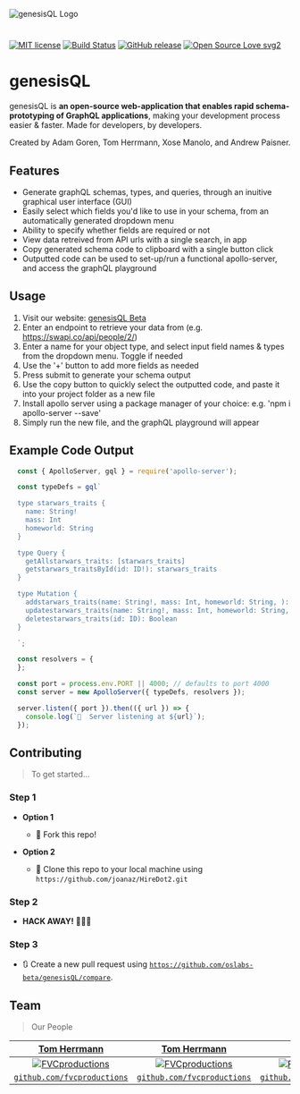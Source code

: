 ![genesisQL Logo](https://github.com/oslabs-beta/genesisQL/blob/dev/public/genesisCrop.png?raw=true)

#
[![MIT license](https://img.shields.io/badge/License-MIT-blue.svg)](https://lbesson.mit-license.org/)
[![Build Status](http://img.shields.io/travis/badges/badgerbadgerbadger.svg?style=flat-square)](https://travis-ci.org/badges/badgerbadgerbadger)
[![GitHub release](https://img.shields.io/github/release/Naereen/StrapDown.js.svg)](https://GitHub.com/Naereen/StrapDown.js/releases/)
[![Open Source Love svg2](https://badges.frapsoft.com/os/v2/open-source.svg?v=103)](https://github.com/ellerbrock/open-source-badges/)

# genesisQL
genesisQL is **an open-source web-application that enables rapid schema-prototyping of GraphQL applications**, making your development process easier & faster. Made for developers, by developers.

Created by Adam Goren, Tom Herrmann, Xose Manolo, and Andrew Paisner.

## Features
- Generate graphQL schemas, types, and queries, through an inuitive graphical user interface (GUI)
- Easily select which fields you'd like to use in your schema, from an automatically generated dropdown menu
- Ability to specify whether fields are required or not
- View data retreived from API urls with a single search, in app
- Copy generated schema code to clipboard with a single button click
- Outputted code can be used to set-up/run a functional apollo-server, and access the graphQL playground

## Usage
1) Visit our website: [genesisQL Beta](http://www.genesisql.com/)
2) Enter an endpoint to retrieve your data from (e.g. https://swapi.co/api/people/2/)
3) Enter a name for your object type, and select input field names & types from the dropdown menu. Toggle if needed
4) Use the '+' button to add more fields as needed
5) Press submit to generate your schema output
6) Use the copy button to quickly select the outputted code, and paste it into your project folder as a new file
7) Install apollo server using a package manager of your choice: e.g. 'npm i apollo-server --save'
8) Simply run the new file, and the graphQL playground will appear

## Example Code Output
```javascript
  const { ApolloServer, gql } = require('apollo-server');

  const typeDefs = gql` 

  type starwars_traits {
    name: String!
    mass: Int
    homeworld: String
  }

  type Query {
    getAllstarwars_traits: [starwars_traits]
    getstarwars_traitsById(id: ID!): starwars_traits
  }

  type Mutation {
    addstarwars_traits(name: String!, mass: Int, homeworld: String, ): Boolean
    updatestarwars_traits(name: String!, mass: Int, homeworld: String, ): Boolean
    deletestarwars_traits(id: ID): Boolean
  }

  `; 

  const resolvers = {
  };

  const port = process.env.PORT || 4000; // defaults to port 4000 
  const server = new ApolloServer({ typeDefs, resolvers });

  server.listen({ port }).then(({ url }) => {
    console.log(`🚀  Server listening at ${url}`);
  });
```

## Contributing

> To get started...

### Step 1

- **Option 1**
    - 🍴 Fork this repo!

- **Option 2**
    - 👯 Clone this repo to your local machine using `https://github.com/joanaz/HireDot2.git`

### Step 2

- **HACK AWAY!** 🔨🔨🔨

### Step 3

- 🔃 Create a new pull request using <a href="https://github.com/oslabs-beta/genesisQL/compare" target="_blank">`https://github.com/oslabs-beta/genesisQL/compare`</a>.

## Team

> Our People

| <a href="https://github.com/TomHerrmann" target="_blank">**Tom Herrmann**</a> | <a href="https://github.com/TomHerrmann" target="_blank">**Tom Herrmann**</a> | <a href="http://fvcproductions.com" target="_blank">**ex**</a> |
| :---: |:---:| :---:|
| [![FVCproductions](https://avatars1.githubusercontent.com/u/47604715?s=400&v=4)](http://fvcproductions.com)    | [![FVCproductions](https://avatars1.githubusercontent.com/u/4284691?v=3&s=200)](http://fvcproductions.com) | [![FVCproductions](https://avatars1.githubusercontent.com/u/4284691?v=3&s=200)](http://fvcproductions.com)  |
| <a href="http://github.com/fvcproductions" target="_blank">`github.com/fvcproductions`</a> | <a href="http://github.com/fvcproductions" target="_blank">`github.com/fvcproductions`</a> | <a href="http://github.com/fvcproductions" target="_blank">`github.com/fvcproductions`</a> |
